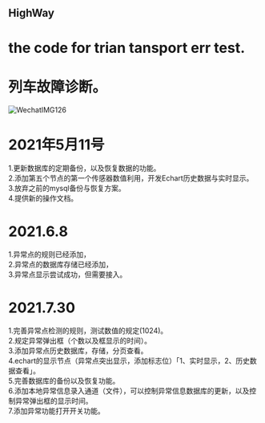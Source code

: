 
## HighWay  
# the code for trian tansport err test.  
# 列车故障诊断。  


![WechatIMG126](https://user-images.githubusercontent.com/49583225/121217810-c766be80-c8b4-11eb-8ce6-ac9a52b20322.jpeg)  


# 2021年5月11号

1.更新数据库的定期备份，以及恢复数据的功能。  
2.添加第五个节点的第一个传感器数值利用，开发Echart历史数据与实时显示。  
3.放弃之前的mysql备份与恢复方案。  
4.提供新的操作文档。  

# 2021.6.8   

1.异常点的规则已经添加，  
2.异常点的数据库存储已经添加，  
3.异常点显示尝试成功，但需要接入。  

# 2021.7.30

1.完善异常点检测的规则，测试数值的规定(1024)。  
2.规定异常弹出框（个数以及框显示的时间）。  
3.添加异常点历史数据库，存储，分页查看。  
4.echart的显示节点（异常点突出显示，添加标志位）「1、实时显示，2、历史数据查看」。  
5.完善数据库的备份以及恢复功能。  
6.添加本地异常信息录入通道（文件），可以控制异常信息数据库的更新，以及控制异常弹出框的显示时间。   
7.添加异常功能打开开关功能。  
